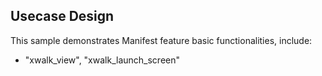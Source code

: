 ## Usecase Design

This sample demonstrates Manifest feature basic functionalities, include:

* "xwalk_view", "xwalk_launch_screen"
